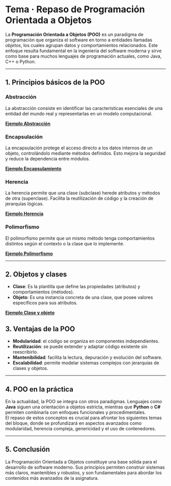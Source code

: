 # Tema · Repaso de Programación Orientada a Objetos

La **Programación Orientada a Objetos (POO)** es un paradigma de programación que organiza el software en torno a entidades llamadas *objetos*, los cuales agrupan datos y comportamientos relacionados. Este enfoque resulta fundamental en la ingeniería del software moderna y sirve como base para muchos lenguajes de programación actuales, como Java, C++ o Python.

---

## 1. Principios básicos de la POO

### Abstracción
La abstracción consiste en identificar las características esenciales de una entidad del mundo real y representarlas en un modelo computacional.  

 **[Ejemplo Abstracción](01_codigos.md#abstraccion)**

### Encapsulación
La encapsulación protege el acceso directo a los datos internos de un objeto, controlándolo mediante métodos definidos. Esto mejora la seguridad y reduce la dependencia entre módulos.  

 **[Ejemplo Encapsulamiento](01_codigos.md#encapsulamiento)**


### Herencia
La herencia permite que una clase (subclase) herede atributos y métodos de otra (superclase). Facilita la reutilización de código y la creación de jerarquías lógicas.  

 **[Ejemplo Herencia](01_codigos.md#herencia)**



### Polimorfismo
El polimorfismo permite que un mismo método tenga comportamientos distintos según el contexto o la clase que lo implemente.  

 **[Ejemplo Polimorfismo](01_codigos.md#polimorfismo)**

---

## 2. Objetos y clases

- **Clase**: Es la plantilla que define las propiedades (atributos) y comportamientos (métodos).  
- **Objeto**: Es una instancia concreta de una clase, que posee valores específicos para sus atributos.  

 **[Ejemplo Clase y objeto](01_codigos.md#clases-y-objetos)**


## 3. Ventajas de la POO

- **Modularidad**: el código se organiza en componentes independientes.  
- **Reutilización**: se puede extender y adaptar código existente sin reescribirlo.  
- **Mantenibilidad**: facilita la lectura, depuración y evolución del software.  
- **Escalabilidad**: permite modelar sistemas complejos con jerarquías de clases y objetos.

---

## 4. POO en la práctica

En la actualidad, la POO se integra con otros paradigmas. Lenguajes como **Java** siguen una orientación a objetos estricta, mientras que **Python** o **C#** permiten combinarla con enfoques funcionales y procedimentales.  
El repaso de estos conceptos es crucial para afrontar los siguientes temas del bloque, donde se profundizará en aspectos avanzados como modularidad, herencia compleja, genericidad y el uso de contenedores.

---

## 5. Conclusión

La Programación Orientada a Objetos constituye una base sólida para el desarrollo de software moderno. Sus principios permiten construir sistemas más claros, mantenibles y robustos, y son fundamentales para abordar los contenidos más avanzados de la asignatura.

 <!--- **[Ejercicio1](01_CuestionarioPOO_interactivo.md)**. --->
